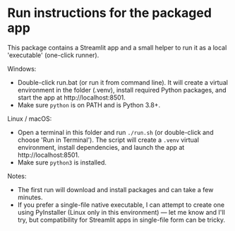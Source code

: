 Run instructions for the packaged app
==================================

This package contains a Streamlit app and a small helper to run it as a local 'executable' (one-click runner).

Windows:
 - Double-click run.bat (or run it from command line). It will create a virtual environment in the folder (.venv), install required Python packages, and start the app at http://localhost:8501.
 - Make sure `python` is on PATH and is Python 3.8+.

Linux / macOS:
 - Open a terminal in this folder and run `./run.sh` (or double-click and choose 'Run in Terminal'). The script will create a `.venv` virtual environment, install dependencies, and launch the app at http://localhost:8501.
 - Make sure `python3` is installed.

Notes:
 - The first run will download and install packages and can take a few minutes.
 - If you prefer a single-file native executable, I can attempt to create one using PyInstaller (Linux only in this environment) — let me know and I'll try, but compatibility for Streamlit apps in single-file form can be tricky.
